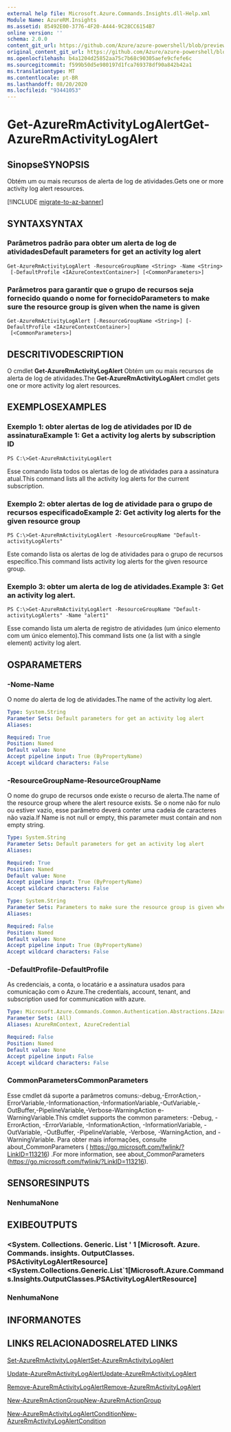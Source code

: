```yaml
---
external help file: Microsoft.Azure.Commands.Insights.dll-Help.xml
Module Name: AzureRM.Insights
ms.assetid: 85492E00-3776-4F20-A444-9C28CC6154B7
online version: ''
schema: 2.0.0
content_git_url: https://github.com/Azure/azure-powershell/blob/preview/src/ResourceManager/Insights/Commands.Insights/help/Get-AzureRmActivityLogAlert.md
original_content_git_url: https://github.com/Azure/azure-powershell/blob/preview/src/ResourceManager/Insights/Commands.Insights/help/Get-AzureRmActivityLogAlert.md
ms.openlocfilehash: b4a1204d25852aa75c7b68c90305aefe9cfefe6c
ms.sourcegitcommit: f599b50d5e980197d1fca769378df90a842b42a1
ms.translationtype: MT
ms.contentlocale: pt-BR
ms.lasthandoff: 08/20/2020
ms.locfileid: "93441053"
---
```

# <span data-ttu-id="63f5f-101">Get-AzureRmActivityLogAlert</span><span class="sxs-lookup"><span data-stu-id="63f5f-101">Get-AzureRmActivityLogAlert</span></span>

## <span data-ttu-id="63f5f-102">Sinopse</span><span class="sxs-lookup"><span data-stu-id="63f5f-102">SYNOPSIS</span></span>
<span data-ttu-id="63f5f-103">Obtém um ou mais recursos de alerta de log de atividades.</span><span class="sxs-lookup"><span data-stu-id="63f5f-103">Gets one or more activity log alert resources.</span></span>

[!INCLUDE [migrate-to-az-banner](../../includes/migrate-to-az-banner.md)]

## <span data-ttu-id="63f5f-104">SYNTAX</span><span class="sxs-lookup"><span data-stu-id="63f5f-104">SYNTAX</span></span>

### <span data-ttu-id="63f5f-105">Parâmetros padrão para obter um alerta de log de atividades</span><span class="sxs-lookup"><span data-stu-id="63f5f-105">Default parameters for get an activity log alert</span></span>
```
Get-AzureRmActivityLogAlert -ResourceGroupName <String> -Name <String>
 [-DefaultProfile <IAzureContextContainer>] [<CommonParameters>]
```

### <span data-ttu-id="63f5f-106">Parâmetros para garantir que o grupo de recursos seja fornecido quando o nome for fornecido</span><span class="sxs-lookup"><span data-stu-id="63f5f-106">Parameters to make sure the resource group is given when the name is given</span></span>
```
Get-AzureRmActivityLogAlert [-ResourceGroupName <String>] [-DefaultProfile <IAzureContextContainer>]
 [<CommonParameters>]
```

## <span data-ttu-id="63f5f-107">DESCRITIVO</span><span class="sxs-lookup"><span data-stu-id="63f5f-107">DESCRIPTION</span></span>
<span data-ttu-id="63f5f-108">O cmdlet **Get-AzureRmActivityLogAlert** Obtém um ou mais recursos de alerta de log de atividades.</span><span class="sxs-lookup"><span data-stu-id="63f5f-108">The **Get-AzureRmActivityLogAlert** cmdlet gets one or more activity log alert resources.</span></span>

## <span data-ttu-id="63f5f-109">EXEMPLOS</span><span class="sxs-lookup"><span data-stu-id="63f5f-109">EXAMPLES</span></span>

### <span data-ttu-id="63f5f-110">Exemplo 1: obter alertas de log de atividades por ID de assinatura</span><span class="sxs-lookup"><span data-stu-id="63f5f-110">Example 1: Get a activity log alerts by subscription ID</span></span>
```
PS C:\>Get-AzureRmActivityLogAlert
```

<span data-ttu-id="63f5f-111">Esse comando lista todos os alertas de log de atividades para a assinatura atual.</span><span class="sxs-lookup"><span data-stu-id="63f5f-111">This command lists all the activity log alerts for the current subscription.</span></span>

### <span data-ttu-id="63f5f-112">Exemplo 2: obter alertas de log de atividade para o grupo de recursos especificado</span><span class="sxs-lookup"><span data-stu-id="63f5f-112">Example 2: Get activity log alerts for the given resource group</span></span>
```
PS C:\>Get-AzureRmActivityLogAlert -ResourceGroupName "Default-activityLogAlerts"
```

<span data-ttu-id="63f5f-113">Este comando lista os alertas de log de atividades para o grupo de recursos específico.</span><span class="sxs-lookup"><span data-stu-id="63f5f-113">This command lists activity log alerts for the given resource group.</span></span>

### <span data-ttu-id="63f5f-114">Exemplo 3: obter um alerta de log de atividades.</span><span class="sxs-lookup"><span data-stu-id="63f5f-114">Example 3: Get an activity log alert.</span></span>
```
PS C:\>Get-AzureRmActivityLogAlert -ResourceGroupName "Default-activityLogAlerts" -Name "alert1"
```

<span data-ttu-id="63f5f-115">Esse comando lista um alerta de registro de atividades (um único elemento com um único elemento).</span><span class="sxs-lookup"><span data-stu-id="63f5f-115">This command lists one (a list with a single element) activity log alert.</span></span>

## <span data-ttu-id="63f5f-116">OS</span><span class="sxs-lookup"><span data-stu-id="63f5f-116">PARAMETERS</span></span>

### <span data-ttu-id="63f5f-117">-Nome</span><span class="sxs-lookup"><span data-stu-id="63f5f-117">-Name</span></span>
<span data-ttu-id="63f5f-118">O nome do alerta de log de atividades.</span><span class="sxs-lookup"><span data-stu-id="63f5f-118">The name of the activity log alert.</span></span>

```yaml
Type: System.String
Parameter Sets: Default parameters for get an activity log alert
Aliases: 

Required: True
Position: Named
Default value: None
Accept pipeline input: True (ByPropertyName)
Accept wildcard characters: False
```

### <span data-ttu-id="63f5f-119">-ResourceGroupName</span><span class="sxs-lookup"><span data-stu-id="63f5f-119">-ResourceGroupName</span></span>
<span data-ttu-id="63f5f-120">O nome do grupo de recursos onde existe o recurso de alerta.</span><span class="sxs-lookup"><span data-stu-id="63f5f-120">The name of the resource group where the alert resource exists.</span></span>
<span data-ttu-id="63f5f-121">Se o nome não for nulo ou estiver vazio, esse parâmetro deverá conter uma cadeia de caracteres não vazia.</span><span class="sxs-lookup"><span data-stu-id="63f5f-121">If Name is not null or empty, this parameter must contain and non empty string.</span></span>

```yaml
Type: System.String
Parameter Sets: Default parameters for get an activity log alert
Aliases: 

Required: True
Position: Named
Default value: None
Accept pipeline input: True (ByPropertyName)
Accept wildcard characters: False
```

```yaml
Type: System.String
Parameter Sets: Parameters to make sure the resource group is given when the name is given
Aliases: 

Required: False
Position: Named
Default value: None
Accept pipeline input: True (ByPropertyName)
Accept wildcard characters: False
```

### <span data-ttu-id="63f5f-122">-DefaultProfile</span><span class="sxs-lookup"><span data-stu-id="63f5f-122">-DefaultProfile</span></span>
<span data-ttu-id="63f5f-123">As credenciais, a conta, o locatário e a assinatura usados para comunicação com o Azure.</span><span class="sxs-lookup"><span data-stu-id="63f5f-123">The credentials, account, tenant, and subscription used for communication with azure.</span></span>

```yaml
Type: Microsoft.Azure.Commands.Common.Authentication.Abstractions.IAzureContextContainer
Parameter Sets: (All)
Aliases: AzureRmContext, AzureCredential

Required: False
Position: Named
Default value: None
Accept pipeline input: False
Accept wildcard characters: False
```

### <span data-ttu-id="63f5f-124">CommonParameters</span><span class="sxs-lookup"><span data-stu-id="63f5f-124">CommonParameters</span></span>
<span data-ttu-id="63f5f-125">Esse cmdlet dá suporte a parâmetros comuns:-debug,-ErrorAction,-ErrorVariable,-Informationaction,-InformationVariable,-OutVariable,-OutBuffer,-PipelineVariable,-Verbose-WarningAction e-WarningVariable.</span><span class="sxs-lookup"><span data-stu-id="63f5f-125">This cmdlet supports the common parameters: -Debug, -ErrorAction, -ErrorVariable, -InformationAction, -InformationVariable, -OutVariable, -OutBuffer, -PipelineVariable, -Verbose, -WarningAction, and -WarningVariable.</span></span> <span data-ttu-id="63f5f-126">Para obter mais informações, consulte about_CommonParameters ( https://go.microsoft.com/fwlink/?LinkID=113216) .</span><span class="sxs-lookup"><span data-stu-id="63f5f-126">For more information, see about_CommonParameters (https://go.microsoft.com/fwlink/?LinkID=113216).</span></span>

## <span data-ttu-id="63f5f-127">SENSORES</span><span class="sxs-lookup"><span data-stu-id="63f5f-127">INPUTS</span></span>

### <span data-ttu-id="63f5f-128">Nenhuma</span><span class="sxs-lookup"><span data-stu-id="63f5f-128">None</span></span>

## <span data-ttu-id="63f5f-129">EXIBE</span><span class="sxs-lookup"><span data-stu-id="63f5f-129">OUTPUTS</span></span>

### <span data-ttu-id="63f5f-130"><System. Collections. Generic. List ' 1 [Microsoft. Azure. Commands. insights. OutputClasses. PSActivityLogAlertResource]</span><span class="sxs-lookup"><span data-stu-id="63f5f-130"><System.Collections.Generic.List\`1[Microsoft.Azure.Commands.Insights.OutputClasses.PSActivityLogAlertResource]</span></span>

### <span data-ttu-id="63f5f-131">Nenhuma</span><span class="sxs-lookup"><span data-stu-id="63f5f-131">None</span></span>

## <span data-ttu-id="63f5f-132">INFORMA</span><span class="sxs-lookup"><span data-stu-id="63f5f-132">NOTES</span></span>

## <span data-ttu-id="63f5f-133">LINKS RELACIONADOS</span><span class="sxs-lookup"><span data-stu-id="63f5f-133">RELATED LINKS</span></span>

[<span data-ttu-id="63f5f-134">Set-AzureRmActivityLogAlert</span><span class="sxs-lookup"><span data-stu-id="63f5f-134">Set-AzureRmActivityLogAlert</span></span>](./Set-AzureRmActivityLogAlert.md)

[<span data-ttu-id="63f5f-135">Update-AzureRmActivityLogAlert</span><span class="sxs-lookup"><span data-stu-id="63f5f-135">Update-AzureRmActivityLogAlert</span></span>](./Update-AzureRmActivityLogAlert.md)

[<span data-ttu-id="63f5f-136">Remove-AzureRmActivityLogAlert</span><span class="sxs-lookup"><span data-stu-id="63f5f-136">Remove-AzureRmActivityLogAlert</span></span>](./Remove-AzureRmActivityLogAlert.md)

[<span data-ttu-id="63f5f-137">New-AzureRmActionGroup</span><span class="sxs-lookup"><span data-stu-id="63f5f-137">New-AzureRmActionGroup</span></span>](./New-AzureRmActionGroup.md)

[<span data-ttu-id="63f5f-138">New-AzureRmActivityLogAlertCondition</span><span class="sxs-lookup"><span data-stu-id="63f5f-138">New-AzureRmActivityLogAlertCondition</span></span>](./Get-AzureRmActivityLogAlertCondition.md)
